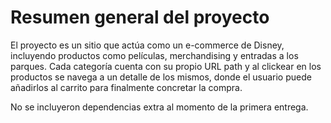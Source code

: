 # Resumen general del proyecto 

El proyecto es un sitio que actúa como un e-commerce de Disney, incluyendo productos como películas, merchandising y entradas a los parques. Cada categoría cuenta con su propio URL path y al clickear en los productos se navega a un detalle de los mismos, donde el usuario puede añadirlos al carrito para finalmente concretar la compra. 

No se incluyeron dependencias extra al momento de la primera entrega.

